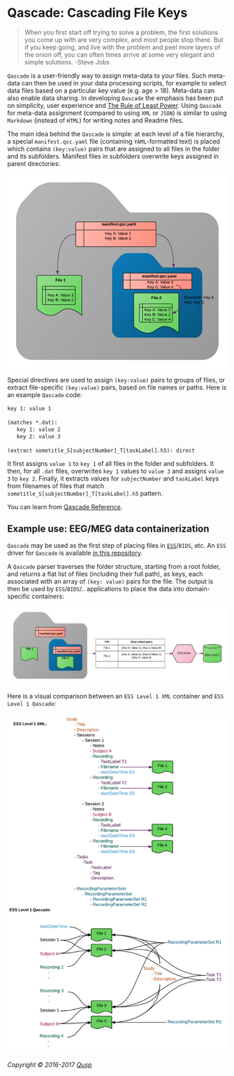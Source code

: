 # Qascade: Cascading File Keys

> When you first start off trying to solve a problem, the first solutions you come up with are very complex, and most people stop there. But if you keep going, and live with the problem and peel more layers of the onion off, you can often times arrive at some very elegant and simple solutions. -Steve Jobs

`Qascade` is a user-friendly way to assign meta-data to your files. Such meta-data can then be used in your data processing scripts, for example to select data files based on a particular key value (e.g. age > 18). Meta-data can also enable data sharing. In developing `Qascade` the emphasis has been put on simplicity, user experience and [The Rule of Least Power](https://en.wikipedia.org/wiki/Rule_of_least_power). Using `Qascade` for meta-data assignment (compared to using `XML` or `JSON`) is similar to using `Markdown` (instead of `HTML`) for writing notes and Readme files.

The main idea behind the `Qascade` is simple: at each level of a file hierarchy, a special `manifest.qsc.yaml` file (containing `YAML`-formatted text) is placed which contains `(key:value)` pairs that are assigned to all files in the folder and its subfolders. Manifest files in subfolders overwrite keys assigned in parent directories:

![Qascade key values in folders](./docs/qascade.png "How Qascade works")

Special directives are used to assign `(key:value)` pairs to groups of files, or extract file-specific `(key:value)` pairs, based on file names or paths. Here is an example `Qascade` code:

```
key 1: value 1

(matches *.dat):
   key 1: value 2
   key 2: value 3  

(extract sometitle_S[subjectNumber]_T[taskLabel].h5): direct
```

It first assigns `value 1` to `key 1` of all files in the folder and subfolders. It then, for all `.dat` files, overwrites `key 1` values to `value 3` and assigns `value 3` to `key 2`. Finally, it extracts values for `subjectNumber` and `taskLabel` keys from filenames of files that match `sometitle_S[subjectNumber]_T[taskLabel].h5` pattern.

You can learn from [Qascade Reference](https://docs.google.com/document/d/1H5wdQ3sHHq7DZsGgmdvrhSesr4AiHoaQgkmPe2yojoM/edit?usp=sharing).

## Example use: EEG/MEG data containerization

`Qascade` may be used as the first step of placing files in [`ESS`](http://www.eegstudy.org)/`BIDS`, etc. An `ESS` driver for `Qascade` is available [in this repository](https://github.com/qusp/qascade/tree/master/matlab/ess-driver).

A `Qascade` parser traverses the folder structure, starting from a root folder, and returns a flat list of files (including their full path), as keys, each associated with an array of `(key: value)` pairs for the file. The output is then be used by `ESS`/`BIDS`/.. applications to place the data into domain-specific containers:

![Qascade to ESS Conversion](./docs/qascade_to_ess.png "Qascade to ESS")

Here is a visual comparison between an `ESS Level 1 XML` container and `ESS Level 1 Qascade`:

![Qascade vs ESS XML](./docs/qascade_ess_xml_comparison.png "Qascade vs ESS XML")

_Copyright © 2016-2017 [Qusp](https://qusp.io)_
